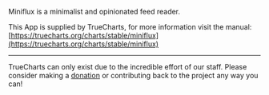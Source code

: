 Miniflux is a minimalist and opinionated feed reader.

This App is supplied by TrueCharts, for more information visit the manual: [https://truecharts.org/charts/stable/miniflux](https://truecharts.org/charts/stable/miniflux)

---

TrueCharts can only exist due to the incredible effort of our staff.
Please consider making a [donation](https://truecharts.org/about/sponsor) or contributing back to the project any way you can!
